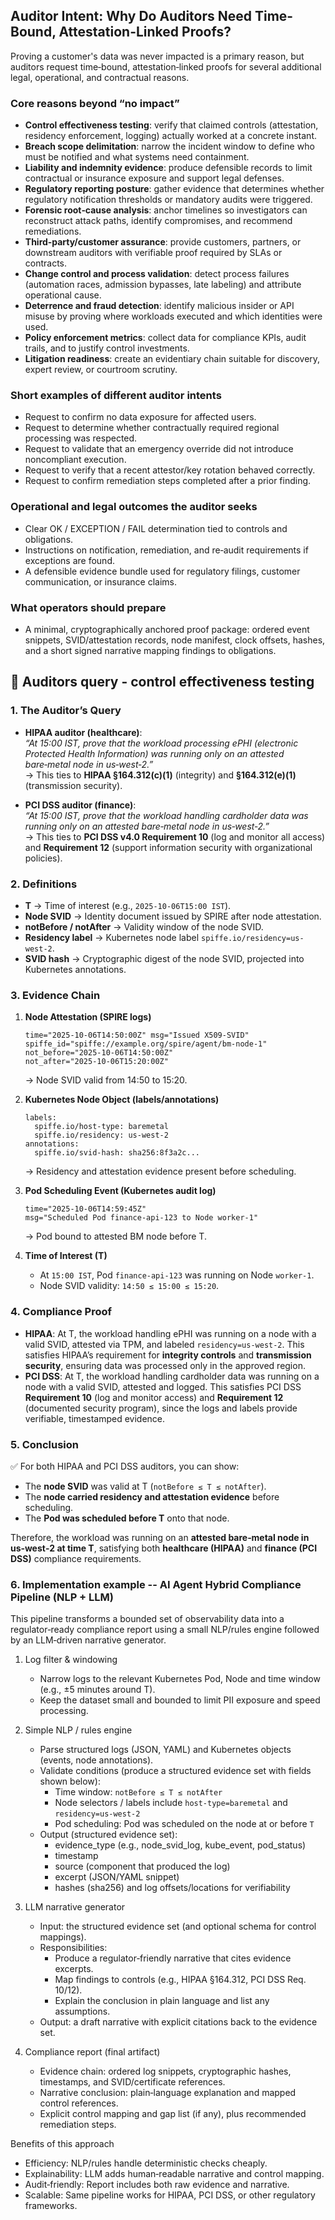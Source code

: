 ## Auditor Intent: Why Do Auditors Need Time-Bound, Attestation-Linked Proofs?
Proving a customer's data was never impacted is a primary reason, but auditors request time‑bound, attestation‑linked proofs for several additional legal, operational, and contractual reasons.

### Core reasons beyond “no impact”
- **Control effectiveness testing**: verify that claimed controls (attestation, residency enforcement, logging) actually worked at a concrete instant.  
- **Breach scope delimitation**: narrow the incident window to define who must be notified and what systems need containment.  
- **Liability and indemnity evidence**: produce defensible records to limit contractual or insurance exposure and support legal defenses.  
- **Regulatory reporting posture**: gather evidence that determines whether regulatory notification thresholds or mandatory audits were triggered.  
- **Forensic root‑cause analysis**: anchor timelines so investigators can reconstruct attack paths, identify compromises, and recommend remediations.  
- **Third‑party/customer assurance**: provide customers, partners, or downstream auditors with verifiable proof required by SLAs or contracts.  
- **Change control and process validation**: detect process failures (automation races, admission bypasses, late labeling) and attribute operational cause.  
- **Deterrence and fraud detection**: identify malicious insider or API misuse by proving where workloads executed and which identities were used.  
- **Policy enforcement metrics**: collect data for compliance KPIs, audit trails, and to justify control investments.  
- **Litigation readiness**: create an evidentiary chain suitable for discovery, expert review, or courtroom scrutiny.

### Short examples of different auditor intents
- Request to confirm no data exposure for affected users.  
- Request to determine whether contractually required regional processing was respected.  
- Request to validate that an emergency override did not introduce noncompliant execution.  
- Request to verify that a recent attestor/key rotation behaved correctly.  
- Request to confirm remediation steps completed after a prior finding.

### Operational and legal outcomes the auditor seeks
- Clear OK / EXCEPTION / FAIL determination tied to controls and obligations.  
- Instructions on notification, remediation, and re‑audit requirements if exceptions are found.  
- A defensible evidence bundle used for regulatory filings, customer communication, or insurance claims.

### What operators should prepare
- A minimal, cryptographically anchored proof package: ordered event snippets, SVID/attestation records, node manifest, clock offsets, hashes, and a short signed narrative mapping findings to obligations.

## 📖 Auditors query - control effectiveness testing

### 1. **The Auditor’s Query**
- **HIPAA auditor (healthcare)**:  
  *“At 15:00 IST, prove that the workload processing ePHI (electronic Protected Health Information) was running only on an attested bare‑metal node in us‑west‑2.”*  
  → This ties to **HIPAA §164.312(c)(1)** (integrity) and **§164.312(e)(1)** (transmission security).  

- **PCI DSS auditor (finance)**:  
  *“At 15:00 IST, prove that the workload handling cardholder data was running only on an attested bare‑metal node in us‑west‑2.”*  
  → This ties to **PCI DSS v4.0 Requirement 10** (log and monitor all access) and **Requirement 12** (support information security with organizational policies).  

### 2. **Definitions**
- **T** → Time of interest (e.g., `2025‑10‑06T15:00 IST`).  
- **Node SVID** → Identity document issued by SPIRE after node attestation.  
- **notBefore / notAfter** → Validity window of the node SVID.  
- **Residency label** → Kubernetes node label `spiffe.io/residency=us-west-2`.  
- **SVID hash** → Cryptographic digest of the node SVID, projected into Kubernetes annotations.  

### 3. **Evidence Chain**
1. **Node Attestation (SPIRE logs)**  
   ```
   time="2025-10-06T14:50:00Z" msg="Issued X509-SVID"
   spiffe_id="spiffe://example.org/spire/agent/bm-node-1"
   not_before="2025-10-06T14:50:00Z"
   not_after="2025-10-06T15:20:00Z"
   ```
   → Node SVID valid from 14:50 to 15:20.  

2. **Kubernetes Node Object (labels/annotations)**  
   ```
   labels:
     spiffe.io/host-type: baremetal
     spiffe.io/residency: us-west-2
   annotations:
     spiffe.io/svid-hash: sha256:8f3a2c...
   ```
   → Residency and attestation evidence present before scheduling.  

3. **Pod Scheduling Event (Kubernetes audit log)**  
   ```
   time="2025-10-06T14:59:45Z" 
   msg="Scheduled Pod finance-api-123 to Node worker-1"
   ```
   → Pod bound to attested BM node before T.  

4. **Time of Interest (T)**  
   - At `15:00 IST`, Pod `finance-api-123` was running on Node `worker-1`.  
   - Node SVID validity: `14:50 ≤ 15:00 ≤ 15:20`.  

### 4. **Compliance Proof**
- **HIPAA**: At T, the workload handling ePHI was running on a node with a valid SVID, attested via TPM, and labeled `residency=us-west-2`. This satisfies HIPAA’s requirement for **integrity controls** and **transmission security**, ensuring data was processed only in the approved region.  
- **PCI DSS**: At T, the workload handling cardholder data was running on a node with a valid SVID, attested and logged. This satisfies PCI DSS **Requirement 10** (log and monitor access) and **Requirement 12** (documented security program), since the logs and labels provide verifiable, timestamped evidence.  

### 5. **Conclusion**
✅ For both HIPAA and PCI DSS auditors, you can show:  
- The **node SVID** was valid at T (`notBefore ≤ T ≤ notAfter`).  
- The **node carried residency and attestation evidence** before scheduling.  
- The **Pod was scheduled before T** onto that node.  

Therefore, the workload was running on an **attested bare‑metal node in us‑west‑2 at time T**, satisfying both **healthcare (HIPAA)** and **finance (PCI DSS)** compliance requirements.

### 6. **Implementation example -- AI Agent Hybrid Compliance Pipeline (NLP + LLM)**

This pipeline transforms a bounded set of observability data into a regulator‑ready compliance report using a small NLP/rules engine followed by an LLM‑driven narrative generator.

1. Log filter & windowing
   - Narrow logs to the relevant Kubernetes Pod, Node and time window (e.g., ±5 minutes around T).
   - Keep the dataset small and bounded to limit PII exposure and speed processing.

2. Simple NLP / rules engine
   - Parse structured logs (JSON, YAML) and Kubernetes objects (events, node annotations).
   - Validate conditions (produce a structured evidence set with fields shown below):
     - Time window: `notBefore ≤ T ≤ notAfter`
     - Node selectors / labels include `host-type=baremetal` and `residency=us-west-2`
     - Pod scheduling: Pod was scheduled on the node at or before `T`
   - Output (structured evidence set):
     - evidence_type (e.g., node_svid_log, kube_event, pod_status)
     - timestamp
     - source (component that produced the log)
     - excerpt (JSON/YAML snippet)
     - hashes (sha256) and log offsets/locations for verifiability

3. LLM narrative generator
   - Input: the structured evidence set (and optional schema for control mappings).
   - Responsibilities:
     - Produce a regulator‑friendly narrative that cites evidence excerpts.
     - Map findings to controls (e.g., HIPAA §164.312, PCI DSS Req. 10/12).
     - Explain the conclusion in plain language and list any assumptions.
   - Output: a draft narrative with explicit citations back to the evidence set.

4. Compliance report (final artifact)
   - Evidence chain: ordered log snippets, cryptographic hashes, timestamps, and SVID/certificate references.
   - Narrative conclusion: plain‑language explanation and mapped control references.
   - Explicit control mapping and gap list (if any), plus recommended remediation steps.

Benefits of this approach
- Efficiency: NLP/rules handle deterministic checks cheaply.
- Explainability: LLM adds human‑readable narrative and control mapping.
- Audit‑friendly: Report includes both raw evidence and narrative.
- Scalable: Same pipeline works for HIPAA, PCI DSS, or other regulatory frameworks.


